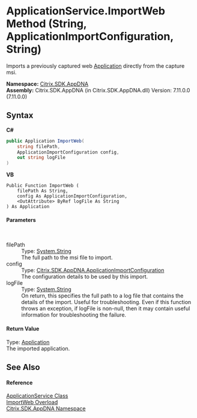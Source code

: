 # ApplicationService.ImportWeb Method (String, ApplicationImportConfiguration, String)
 

Imports a previously captured web <a href="1779bfff-4b29-0f26-8a09-10acdd530bbc">Application</a> directly from the capture msi.

**Namespace:**&nbsp;[Citrix.SDK.AppDNA](index.md)<br />**Assembly:**&nbsp;Citrix.SDK.AppDNA (in Citrix.SDK.AppDNA.dll) Version: 7.11.0.0 (7.11.0.0)

## Syntax

**C#**
```csharp
public Application ImportWeb(
	string filePath,
	ApplicationImportConfiguration config,
	out string logFile
)
```

**VB**
```vbnet
Public Function ImportWeb ( 
	filePath As String,
	config As ApplicationImportConfiguration,
	<OutAttribute> ByRef logFile As String
) As Application
```


#### Parameters
&nbsp;<dl><dt>filePath</dt><dd>Type: <a href="http://msdn2.microsoft.com/en-us/library/s1wwdcbf" target="_blank">System.String</a><br />The full path to the msi file to import.</dd><dt>config</dt><dd>Type: <a href="92c1ca97-a153-42c9-8116-c453cb77a007">Citrix.SDK.AppDNA.ApplicationImportConfiguration</a><br />The configuration details to be used by this import.</dd><dt>logFile</dt><dd>Type: <a href="http://msdn2.microsoft.com/en-us/library/s1wwdcbf" target="_blank">System.String</a><br />On return, this specifies the full path to a log file that contains the details of the import. Useful for troubleshooting. Even if this function throws an exception, if logFile is non-null, then it may contain useful information for troubleshooting the failure.</dd></dl>

#### Return Value
Type: <a href="1779bfff-4b29-0f26-8a09-10acdd530bbc">Application</a><br />The imported application.

## See Also


#### Reference
<a href="4190f2b6-31d1-9744-132e-b12e165db1a3">ApplicationService Class</a><br /><a href="281cc9a7-d0fe-5889-48f3-bc06add6c4e2">ImportWeb Overload</a><br /><a href="fe2d265b-410b-8b11-1eb4-a790e0b062bf">Citrix.SDK.AppDNA Namespace</a><br />